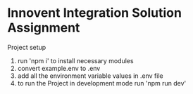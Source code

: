
# Innovent Integration Solution Assignment

Project setup

1) run 'npm i' to install necessary modules
2) convert example.env to .env
3) add all the environment variable values in .env file
4) to run the Project in development mode run 'npm run dev'




